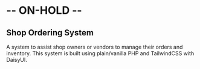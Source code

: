 # -- ON-HOLD --

## Shop Ordering System
A system to assist shop owners or vendors to manage their orders and inventory. This system is built using plain/vanilla PHP and TailwindCSS with DaisyUI.
